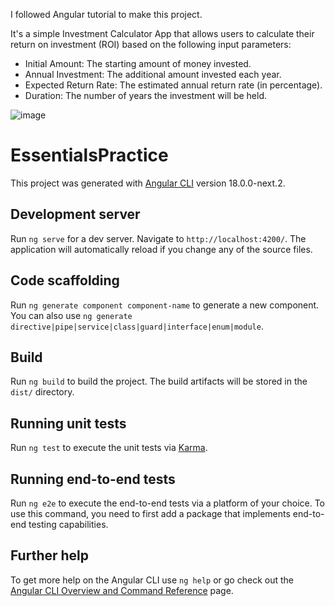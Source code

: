 I followed Angular tutorial to make this project.

It's a simple Investment Calculator App that allows users to calculate their return on investment (ROI) based on the following input parameters:

- Initial Amount: The starting amount of money invested.
- Annual Investment: The additional amount invested each year.
- Expected Return Rate: The estimated annual return rate (in percentage).
- Duration: The number of years the investment will be held.

![image](https://github.com/user-attachments/assets/ed6066bd-48f5-4fe2-90f7-0808bed4eb41)















# EssentialsPractice

This project was generated with [Angular CLI](https://github.com/angular/angular-cli) version 18.0.0-next.2.

## Development server

Run `ng serve` for a dev server. Navigate to `http://localhost:4200/`. The application will automatically reload if you change any of the source files.

## Code scaffolding

Run `ng generate component component-name` to generate a new component. You can also use `ng generate directive|pipe|service|class|guard|interface|enum|module`.

## Build

Run `ng build` to build the project. The build artifacts will be stored in the `dist/` directory.

## Running unit tests

Run `ng test` to execute the unit tests via [Karma](https://karma-runner.github.io).

## Running end-to-end tests

Run `ng e2e` to execute the end-to-end tests via a platform of your choice. To use this command, you need to first add a package that implements end-to-end testing capabilities.

## Further help

To get more help on the Angular CLI use `ng help` or go check out the [Angular CLI Overview and Command Reference](https://angular.io/cli) page.
